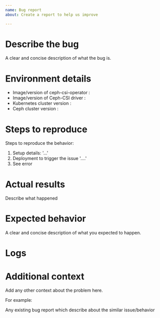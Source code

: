 ```yaml
---
name: Bug report
about: Create a report to help us improve

---
```


# Describe the bug #

A clear and concise description of what the bug is.

# Environment details #

- Image/version of ceph-csi-operator :
- Image/version of Ceph-CSI driver :
- Kubernetes cluster version :
- Ceph cluster version :

# Steps to reproduce #

Steps to reproduce the behavior:

1. Setup details: '...'
1. Deployment to trigger the issue '....'
1. See error

# Actual results #

Describe what happened

# Expected behavior #

A clear and concise description of what you expected to happen.

# Logs #

# Additional context #

Add any other context about the problem here.

For example:

Any existing bug report which describe about the similar issue/behavior

